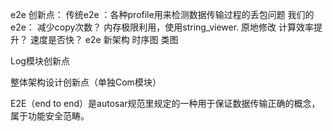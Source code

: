 
e2e 创新点：
	传统e2e ：各种profile用来检测数据传输过程的丢包问题
	我们的e2e：
		减少copy次数？
			内存极限利用，使用string_viewer. 原地修改
		计算效率提升？
			速度是否快？
e2e 新架构
	时序图
	类图
	


Log模块创新点


整体架构设计创新点（单独Com模块）




E2E（end to end）是autosar规范里规定的一种用于保证数据传输正确的概念，属于功能安全范畴。